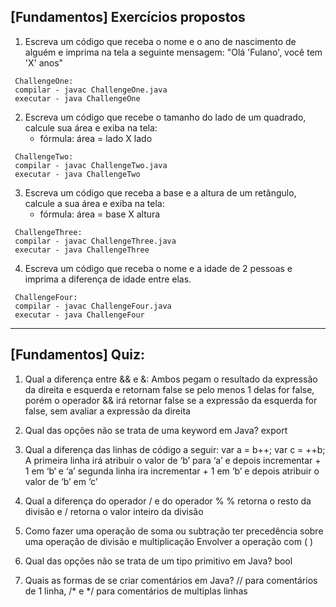 ## [Fundamentos] Exercícios propostos

1. Escreva um código que receba o nome e o ano de nascimento de alguém e imprima na tela a seguinte mensagem: "Olá 'Fulano', você tem 'X' anos"
```
 ChallengeOne: 
 compilar - javac ChallengeOne.java
 executar - java ChallengeOne
```

2. Escreva um código que recebe o tamanho do lado de um quadrado, calcule sua área e exiba na tela:
    - fórmula: área = lado X lado

```
 ChallengeTwo: 
 compilar - javac ChallengeTwo.java
 executar - java ChallengeTwo
```

3. Escreva um código que receba a base e a altura de um retângulo, calcule a sua área e exiba na tela:
    - fórmula: área = base X altura
```
 ChallengeThree: 
 compilar - javac ChallengeThree.java
 executar - java ChallengeThree
```
4. Escreva um código que receba o nome e a idade de 2 pessoas e imprima a diferença de idade entre elas. 

```
 ChallengeFour: 
 compilar - javac ChallengeFour.java
 executar - java ChallengeFour
```
---
## [Fundamentos] Quiz:

1. Qual a diferença entre && e &:
Ambos pegam o resultado da expressão da direita e esquerda e retornam false se pelo menos 1 delas for false, porém o operador && irá retornar false se a expressão da esquerda for false, sem avaliar a expressão da direita

2. Qual das opções não se trata de uma keyword em Java?
export

3. Qual a diferença das linhas de código a seguir: var a = b++; var c = ++b;
A primeira linha irá atribuir o valor de ‘b’ para ‘a’ e depois incrementar + 1 em ‘b‘ e ‘a’ segunda linha ira incrementar + 1 em ‘b’ e depois atribuir o valor de ‘b’ em ‘c’

4. Qual a diferença do operador / e do operador %
% retorna o resto da divisão e / retorna o valor inteiro da divisão

5. Como fazer uma operação de soma ou subtração ter precedência sobre uma operação de divisão e multiplicação
Envolver a operação com ( )

6. Qual das opções não se trata de um tipo primitivo em Java?
bool

7. Quais as formas de se criar comentários em Java?
// para comentários de 1 linha, /* e */ para comentários de multiplas linhas
